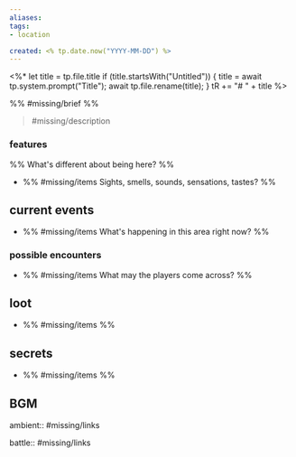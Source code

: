 ```yaml
---
aliases:
tags:
- location

created: <% tp.date.now("YYYY-MM-DD") %>
---
```

<%*
  let title = tp.file.title
  if (title.startsWith("Untitled")) {
    title = await tp.system.prompt("Title");
    await tp.file.rename(title);
  }
  tR += "# " + title
%>

%% #missing/brief %%

> #missing/description 


### features
%% What's different about being here? %%

- %% #missing/items  Sights, smells, sounds, sensations, tastes? %%


## current events

- %% #missing/items What's happening in this area right now? %%


### possible encounters

- %% #missing/items What may the players come across? %%


## loot

- %% #missing/items  %%


## secrets

- %% #missing/items  %%


## BGM

ambient:: #missing/links 

battle:: #missing/links 
